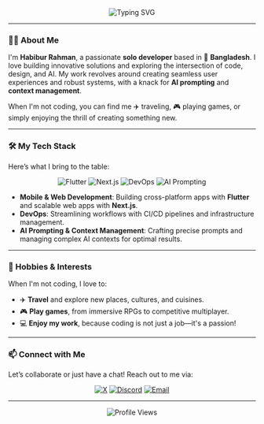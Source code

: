 <div align="center">
  <img src="https://readme-typing-svg.herokuapp.com?font=Fira+Code&size=24&pause=1000&color=00C4B4&center=true&vCenter=true&width=435&lines=Hello%2C+I'm+Habibur+Rahman!;Solo+Dev+from+Bangladesh" alt="Typing SVG" />
</div>

---

### 👨‍💻 About Me

I'm **Habibur Rahman**, a passionate **solo developer** based in 📍 **Bangladesh**. I love building innovative solutions and exploring the intersection of code, design, and AI. My work revolves around creating seamless user experiences and robust systems, with a knack for **AI prompting** and **context management**.

When I'm not coding, you can find me ✈️ traveling, 🎮 playing games, or simply enjoying the thrill of creating something new.

---

### 🛠️ My Tech Stack

Here’s what I bring to the table:

<p align="center">
  <img src="https://img.shields.io/badge/Flutter-02569B?style=for-the-badge&logo=flutter&logoColor=white" alt="Flutter" />
  <img src="https://img.shields.io/badge/Next.js-000000?style=for-the-badge&logo=next.js&logoColor=white" alt="Next.js" />
  <img src="https://img.shields.io/badge/DevOps-1E2A44?style=for-the-badge&logo=git&logoColor=white" alt="DevOps" />
  <img src="https://img.shields.io/badge/AI%20Prompting-FF6F61?style=for-the-badge&logo=ai&logoColor=white" alt="AI Prompting" />
</p>

- **Mobile & Web Development**: Building cross-platform apps with **Flutter** and scalable web apps with **Next.js**.
- **DevOps**: Streamlining workflows with CI/CD pipelines and infrastructure management.
- **AI Prompting & Context Management**: Crafting precise prompts and managing complex AI contexts for optimal results.

---

### 🌟 Hobbies & Interests

When I'm not coding, I love to:
- ✈️ **Travel** and explore new places, cultures, and cuisines.
- 🎮 **Play games**, from immersive RPGs to competitive multiplayer.
- 💻 **Enjoy my work**, because coding is not just a job—it's a passion!

---

### 📫 Connect with Me

Let’s collaborate or just have a chat! Reach out to me via:

<p align="center">
  <a href="https://x.com/meefury"><img src="https://img.shields.io/badge/X-000000?style=for-the-badge&logo=x&logoColor=white" alt="X" /></a>
  <a href="https://discord.com/users/mefury"><img src="https://img.shields.io/badge/Discord-5865F2?style=for-the-badge&logo=discord&logoColor=white" alt="Discord" /></a>
  <a href="mailto:habibur.dev@outlook.com"><img src="https://img.shields.io/badge/Email-D14836?style=for-the-badge&logo=gmail&logoColor=white" alt="Email" /></a>
</p>

---

<div align="center">
  <img src="https://komarev.com/ghpvc/?username=mefury&color=00C4B4" alt="Profile Views" />
</div>
